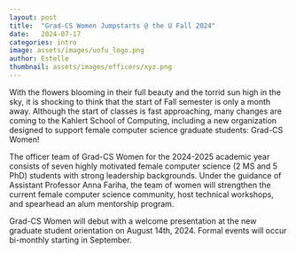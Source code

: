 ```yaml
---
layout: post
title:  "Grad-CS Women Jumpstarts @ the U Fall 2024"
date:   2024-07-17
categories: intro
image: assets/images/uofu_logo.png
author: Estelle
thumbnail: assets/images/officers/xyz.png
---
```


With the flowers blooming in their full beauty and the torrid sun high in the sky, it is shocking to think that the start of Fall semester is only a month away. Although the start of classes is fast approaching, many changes are coming to the Kahlert School of Computing, including a new organization designed to support female computer science graduate students: Grad-CS Women! 

The officer team of Grad-CS Women for the 2024-2025 academic year consists of seven highly motivated female computer science (2 MS and 5 PhD) students with strong leadership backgrounds. Under the guidance of Assistant Professor Anna Fariha, the team of women will strengthen the current female computer science community, host technical workshops, and spearhead an alum mentorship program. 

Grad-CS Women will debut with a welcome presentation at the new graduate student orientation on August 14th, 2024. Formal events will occur bi-monthly starting in September. 
